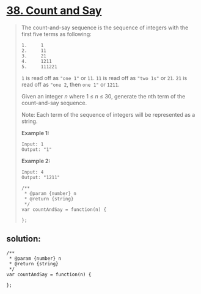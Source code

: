 #  [38. Count and Say](https://leetcode.com/problems/count-and-say/)

> The count-and-say sequence is the sequence of integers with the first five terms as following:
>
> ```
> 1.     1
> 2.     11
> 3.     21
> 4.     1211
> 5.     111221
> ```
>
> `1` is read off as `"one 1"` or `11`.
> `11` is read off as `"two 1s"` or `21`.
> `21` is read off as `"one 2`, then `one 1"` or `1211`.
>
> Given an integer *n* where 1 ≤ *n* ≤ 30, generate the *n*th term of the count-and-say sequence.
>
> Note: Each term of the sequence of integers will be represented as a string.
>
> **Example 1:**
>
> ```
> Input: 1
> Output: "1"
> ```
>
> **Example 2:**
>
> ```
> Input: 4
> Output: "1211"
> ```
>
> ```
> /**
>  * @param {number} n
>  * @return {string}
>  */
> var countAndSay = function(n) {
>     
> };
> ```

## solution:

```
/**
 * @param {number} n
 * @return {string}
 */
var countAndSay = function(n) {
	
};
```

